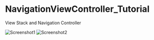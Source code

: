 # NavigationViewController_Tutorial
View Stack and Navigation Controller

![Screenshot1](https://github.com/iOS-Xcode/LottieAnimation/tree/main/LottieAnimation/screenshot1.png?raw=true "screenshot1")
![Screenshot2](https://github.com/iOS-Xcode/LottieAnimation/tree/main/LottieAnimation/screenshot2.png?raw=true "screenshot2")
